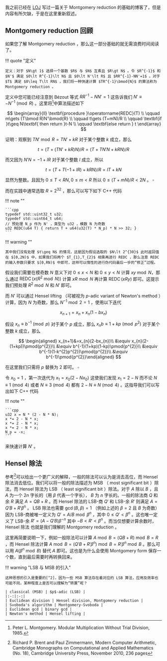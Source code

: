 我之前已经在 [LOJ](https://loj.ac/d/2719) 写过一篇关于 Montgomery reduction 的基础的博客了，但是内容有所欠缺，于是在这里重新叙述。

## Montgomery reduction 回顾

如果您了解 Montgomery reduction ，那么这一部分基础的就无需浪费时间阅读了。

!!! quote "定义"

    定义：对于 $N\gt 1$ 选择一个基数 $R$ 与 $N$ 互素且 $R\gt N$ 。令 $R^{-1}$ 和 $N'$ 满足 $0\lt R^{-1}\lt N$ 且 $0\lt N'\lt R$ 且 $RR^{-1}-NN'=1$ 。对于 $T$ 满足 $0\leq T\lt RN$ ，我们将一种快速计算 $TR^{-1}\bmod{N}$ 的算法称为 Montgomery reduction 。

定义中您可能已经注意到 Bézout 等式 $RR^{-1}-NN'=1$ 这告诉我们 $N'\equiv -N^{-1}\pmod{R}$ 。这里将[^1]中算法描述如下

$$
\begin{array}{ll}
\textbf{procedure }\operatorname{REDC}(T) \\
\qquad m\gets (T\bmod R)N'\bmod{R} \\
\qquad t\gets (T+mN)/R \\
\qquad \textbf{if }t\geq N\textbf{ then return }t-N \\
\qquad \textbf{else return } t
\end{array}
$$

证明：观察到 $TN'\bmod R=TN'+kR$ 对于某个整数 $k$ 成立，那么

$$t=(T+(TN'+kR)N)/R=(T+TN'N+kRN)/R$$

而又因为 $N'N=-1+lR$ 对于某个整数 $l$ 成立，所以

$$t=(T+T(-1+lR)+kRN)/R=lT+kN$$

显然为整数。且因为 $0\leq T\lt RN,0\leq m\lt R$ 所以 $0\leq (T+mN)/R\lt 2N$ 。 $\square$

而在实践中通常选取 $R=2^{32}$ ，那么可以写下如下 C++ 代码

!!! note ""

    ```cpp
    typedef std::uint32_t u32;
    typedef std::uint64_t u64;
    // 预处理 N_p 作为 N' ，类型为 u32 ，模数 N 为奇数
    u32 REDC(u64 T) { return T + u64(u32(T) * N_p) * N >> 32; }
    ```

!!! warning ""

    其中我们没有处理 $t\geq N$ 的情况，这是因为假设选取的 $N\lt 2^{30}$ 此时返回值在 $[0,2N)$ 中，如果我们将两个 $T_{1},T_{2}$ 相乘再进行 REDC ，那么注意 REDC 的输入参数只要求 $[0,RN)$ 中即可，这样可以惰性的进行伪代码最后一步的“修正”过程。

假设我们需要在模奇数 $N$ 意义下对 $0\leq x\lt N$ 和 $0\leq y\lt N$ 计算 $xy\bmod N$，那么通过 $\operatorname{REDC}(x(R^{2}\bmod N))$ 计算 $xR\bmod N$ 再计算 $\operatorname{REDC}(xRy)$ 即可。这提示我们预处理 $R^{2}\bmod N$ 和 $N'$ 即可。

而 $N'$ 可以通过 Hensel lifting （可被视为 $p$-adic variant of Newton's method ）计算，因为 $N$ 为奇数，那么 $N^{-1}\bmod 2=1$ ，使用以下迭代

$$
x_{n+1}=x_{n}+x_{n}(1-bx_{n})
$$

假设 $x_{n}\equiv b^{-1}\pmod p$ 对于某个 $p$ 成立，那么 $x_{n}b\equiv 1+kp\pmod{p^{2}}$ 对于某个整数 $k$ 成立，那么

$$
\begin{aligned}
x_{n+1}&=x_{n}(2-bx_{n})\\
&\equiv x_{n}(2-(1+kp))\pmod{p^{2}}\\
&\equiv b^{-1}(1+kp)(1-kp)\pmod{p^{2}}\\
&\equiv b^{-1}(1-k^{2}p^{2})\pmod{p^{2}}\\
&\equiv b^{-1}\pmod{p^{2}}\end{aligned}
$$

在这里我们只需将 $p$ 替换为 $2$ 即可。 $\square$

令 $x_{0}=1$ ，第一次迭代为 $x_{1}=x_{0}(2-Nx_{0})$ 这使我们发现 $x_{1}=2-N$ 而不论 $N\equiv 1\pmod{4}$ 或者 $N\equiv 3\pmod{4}$ 都有 $2-N\equiv N\pmod{4}$ 。这指导我们可以写出如下 C++ 代码

!!! note ""

    ```cpp
    u32 x = N * (2 - N * N);
    x *= 2 - N * x;
    x *= 2 - N * x;
    x *= 2 - N * x;
    N_p = -x;
    ```

来快速计算 $N'$ 。

## Hensel 除法

参考[^2]可以给出一个更广义的解释，一般的除法可以认为是消去高位，而 Hensel 除法消去低位。我们可以将一般的除法描述为 MSB （ most significant bit ）除法，而 Hensel 除法为 LSB （ least significant bit ）除法。对于 $A$ 除以 $B$ ，且 $A$ 为一个 $2n$ 字长的（用 $\beta$ 代表一个字长）， $B$ 为 $n$ 字长的。一般的除法商 $Q$ 和余 $R$ 满足 $A=QB+R$ 。而 Hensel 除法的 LSB-商 $Q'$ 和 LSB-余 $R'$ 则满足 $A=Q'B+R'\beta^{n}$ 。 LSB 除法也需要 $\gcd(B,\beta)=1$ （例如上述的 $\beta=2$ 且 $B$ 为奇数）因为 LSB-商被唯一定义为 $Q'=A/B\bmod{\beta^{n}}$ ，其中 $0\leq Q'\lt \beta^{n}$ 。这也唯一定义了 LSB-余 $R'=(A-Q'B)\beta^{-n}$ 其中 $-B\lt R'\lt \beta^{n}$ 。而当仅想要计算余数时， Hensel 除法 也就是我们理解的 Montgomery reduction 。

这里再简要说明一下，例如一般除法可以计算 $A\bmod{B}=(QB+R)\bmod{B}=R$ ，而 Hensel 除法计算 $A\bmod{B}=(Q'B+R'\beta^{n})\bmod{B}=R'\beta^{n}\bmod{B}$ 。那么可以用 $A(\beta^{n}\bmod{B})$ 替代 $A$ 即可。这也是为什么会使用 Montgomery form 保存一个数，直到最后需要时再转换回来。

!!! warning "LSB 与 MSB 的引入"

    这种思想的引入是重要的[^2]，因为一些 MSB 算法存在着对应的 LSB 算法，应用及效率也可能不同，某种程度上是否可以理解为“转置”呢？
    
    | classical (MSB) | $p$-adic (LSB) |
    |:-:|:-:|
    | Euclidean division | Hensel division, Montgomery reduction |
    | Svoboda's algorithm | Montgomery-Svoboda |
    | Euclidean gcd | binary gcd |
    | Newton's method | Hensel lifting |

[^1]: Peter L. Montgomery. Modular Multiplication Without Trial Division, 1985.
[^2]: Richard P. Brent and Paul Zimmermann, Modern Computer Arithmetic, Cambridge Monographs on Computational and Applied Mathematics (No. 18), Cambridge University Press, November 2010, 236 pages
